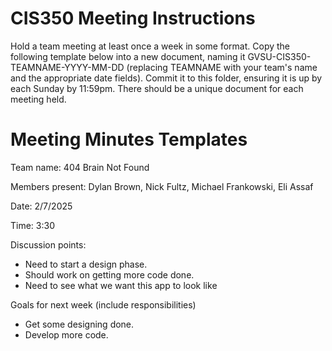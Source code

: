 # CIS350 Meeting Instructions

Hold a team meeting at least once a week in some format. Copy the following template below into a new document, naming it GVSU-CIS350-TEAMNAME-YYYY-MM-DD (replacing TEAMNAME with your team's name and the appropriate date fields). Commit it to this folder, ensuring it is up by each Sunday by 11:59pm. There should be a unique document for each meeting held.


# Meeting Minutes Templates

Team name: 404 Brain Not Found

Members present: Dylan Brown, Nick Fultz, Michael Frankowski, Eli Assaf

Date: 2/7/2025

Time: 3:30

Discussion points:

*   Need to start a design phase.
*   Should work on getting more code done.
*   Need to see what we want this app to look like

Goals for next week (include responsibilities)

*  Get some designing done.
*  Develop more code.



